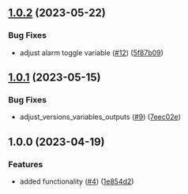## [1.0.2](https://github.com/justtrackio/terraform-aws-kinesis/compare/v1.0.1...v1.0.2) (2023-05-22)


### Bug Fixes

* adjust alarm toggle variable ([#12](https://github.com/justtrackio/terraform-aws-kinesis/issues/12)) ([5f87b09](https://github.com/justtrackio/terraform-aws-kinesis/commit/5f87b09a5efe1ebb59c0bcf8ec10d9f6d8dba82a))

## [1.0.1](https://github.com/justtrackio/terraform-aws-kinesis/compare/v1.0.0...v1.0.1) (2023-05-15)


### Bug Fixes

* adjust_versions_variables_outputs ([#9](https://github.com/justtrackio/terraform-aws-kinesis/issues/9)) ([7eec02e](https://github.com/justtrackio/terraform-aws-kinesis/commit/7eec02e3ba893170ebf74b229ac9647879cf9342))

## 1.0.0 (2023-04-19)


### Features

* added functionality ([#4](https://github.com/justtrackio/terraform-aws-kinesis/issues/4)) ([1e854d2](https://github.com/justtrackio/terraform-aws-kinesis/commit/1e854d214b3416a3ec57cbd7a5deeb0c00f8357d))
